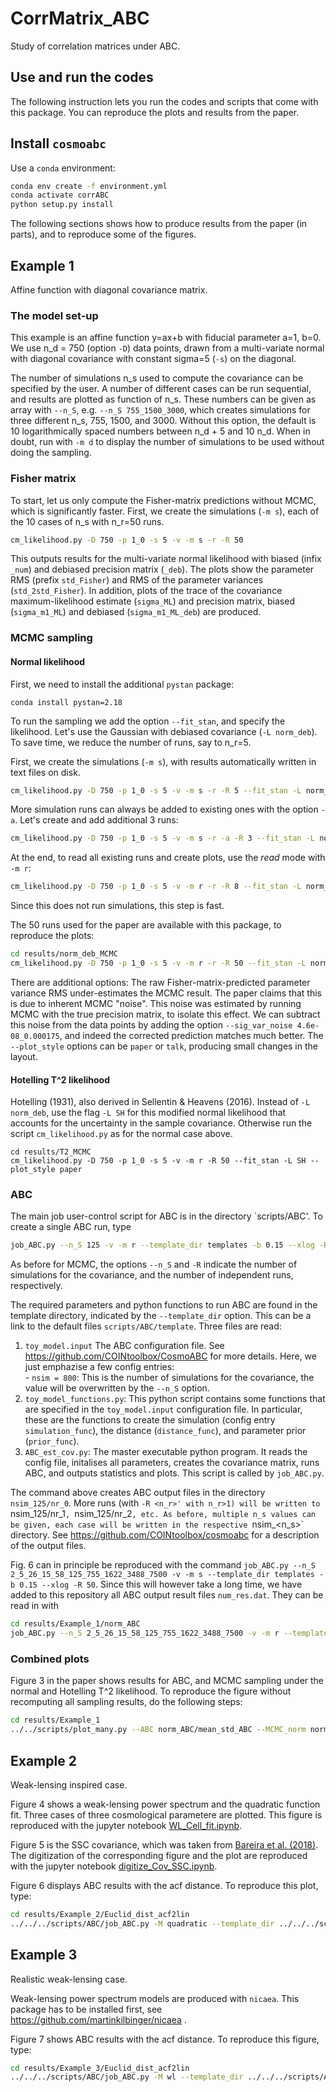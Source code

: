 # CorrMatrix_ABC
Study of correlation matrices under ABC.

## Use and run the codes

The following instruction lets you run the codes and scripts that come with this package.
You can reproduce the plots and results from the paper.

## Install ```cosmoabc```

Use a `conda` environment:
```bash
conda env create -f environment.yml
conda activate corrABC
python setup.py install
```

The following sections shows how to produce results from the paper (in parts), and to reproduce some of the figures.

## Example 1

Affine function with diagonal covariance matrix.

### The model set-up

This example is an affine function y=ax+b with fiducial parameter a=1, b=0. We use n_d = 750 (option `-D`) data points, drawn from a multi-variate normal with diagonal covariance with constant sigma=5 (`-s`) on the diagonal.

The number of simulations n_s used to compute the covariance can be specified by the user. A number of different cases can be run sequential, and results are plotted as function of n_s. These numbers can be given as array with `--n_S`, e.g. `--n_S 755_1500_3000`, which creates simulations for three different n_s, 755, 1500, and 3000.
Without this option, the default is 10 logarithmically spaced numbers between n_d + 5 and 10 n_d. When in doubt, run with `-m d` to display the number of simulations to be used without doing the sampling.

### Fisher matrix

To start, let us only compute the Fisher-matrix predictions without MCMC, which is significantly faster.
First, we create the simulations (`-m s`), each of the 10 cases of n_s with n_r=50 runs.

```bash
cm_likelihood.py -D 750 -p 1_0 -s 5 -v -m s -r -R 50
```

This outputs results for the multi-variate normal likelihood with biased (infix `_num`) and debiased precision matrix (`_deb`). The plots show the parameter RMS (prefix `std_Fisher`) and RMS of the parameter variances (`std_2std_Fisher`).
In addition, plots of the trace of the covariance maximum-likelihood estimate
(`sigma_ML`) and precision matrix, biased (`sigma_m1_ML`) and debiased (`sigma_m1_ML_deb`) are produced.

### MCMC sampling

#### Normal likelihood

First, we need to install the additional `pystan` package:
```
conda install pystan=2.18
```

To run the sampling we add the option `--fit_stan`, and specify the likelihood. Let's use the Gaussian  with debiased covariance (`-L norm_deb`). To save time, we reduce the number of runs, say to n_r=5.

First, we create the simulations (`-m s`), with results automatically written in text files on disk.
```bash
cm_likelihood.py -D 750 -p 1_0 -s 5 -v -m s -r -R 5 --fit_stan -L norm_deb --plot_style paper
```
More simulation runs can always be added to existing ones with the option `-a`. Let's create and add additional 3 runs: 
```bash
cm_likelihood.py -D 750 -p 1_0 -s 5 -v -m s -r -a -R 3 --fit_stan -L norm_deb --plot_style paper
```
At the end, to read all existing runs and create plots, use the *read* mode with `-m r`:
```bash
cm_likelihood.py -D 750 -p 1_0 -s 5 -v -m r -r -R 8 --fit_stan -L norm_deb --plot_style paper
```
Since this does not run simulations, this step is fast.

The 50 runs used for the paper are available with this package, to reproduce the plots:
```bash
cd results/norm_deb_MCMC
cm_likelihood.py -D 750 -p 1_0 -s 5 -v -m r -r -R 50 --fit_stan -L norm_deb --sig_var_noise 4.6e-08_0.000175 --plot_style paper
```
There are additional options: The raw Fisher-matrix-predicted parameter variance RMS under-estimates the MCMC result. The paper claims that this is due to inherent MCMC "noise". This noise was estimated by running MCMC with the true precision matrix, to isolate this effect. We can subtract this noise from the data points by adding the option `--sig_var_noise 4.6e-08_0.000175`, and indeed the corrected prediction matches much better. The `--plot_style` options can be `paper` or `talk`, producing small changes in the layout.

#### Hotelling T^2 likelihood

Hotelling (1931), also derived in Sellentin & Heavens (2016).
Instead of `-L norm_deb`, use the flag `-L SH` for this modified normal likelihood that accounts for the uncertainty in the sample covariance. Otherwise run the script `cm_likelihood.py` as for the normal case above.

```
cd results/T2_MCMC
cm_likelihood.py -D 750 -p 1_0 -s 5 -v -m r -R 50 --fit_stan -L SH --plot_style paper
```

### ABC

The main job user-control script for ABC is in the directory `scripts/ABC'. To create a single ABC run, type
```bash
job_ABC.py --n_S 125 -v -m r --template_dir templates -b 0.15 --xlog -R 1
```
As before for MCMC, the options `--n_S` and `-R` indicate the number of simulations for the covariance, and the number of independent runs, respectively.

The required parameters and python functions to run ABC are found in the template directory, indicated by the `--template_dir` option. This can be a link to the default files `scripts/ABC/template`. Three files are read:
  1. `toy_model.input`
    The ABC configuration file. See https://github.com/COINtoolbox/CosmoABC for more details. Here, we just emphazise a few config entries:  
    - `nsim = 800`: This is the number of simulations for the covariance, the value will be overwritten by the `--n_S` option.
  2. `toy_model_functions.py`: This python script contains some functions that are specified in the `toy_model.input` configuration file. In particular, these are the functions to create the simulation (config entry `simulation_func`), the distance (`distance_func`), and parameter prior (`prior_func`).
  3. `ABC_est_cov.py`: The master executable python program. It reads the config file, initalises all parameters, creates the covariance matrix, runs ABC, and outputs statistics and plots. This script is called by `job_ABC.py`.
  
The command above creates ABC output files in the directory `nsim_125/nr_0`. More runs (with `-R <n_r>' with n_r>1)
will be written to `nsim_125/nr_1`, `nsim_125/nr_2`, etc. As before, multiple n_s values can be given, each case will be written in the respective `nsim_<n_s>` directory. See https://github.com/COINtoolbox/cosmoabc for a description of the output files.

Fig. 6 can in principle be reproduced with the command `job_ABC.py --n_S 2_5_26_15_58_125_755_1622_3488_7500 -v -m s --template_dir templates -b 0.15 --xlog -R 50`. Since this will however take a long time, we have added to this repository all ABC output result files `num_res.dat`. They can be read in with
```bash
cd results/Example_1/norm_ABC
job_ABC.py --n_S 2_5_26_15_58_125_755_1622_3488_7500 -v -m r --template_dir ../../../scripts/ABC/templates -b 0.15 --xlog -R 50
```

### Combined plots

Figure 3 in the paper shows results for ABC, and MCMC sampling under the normal and Hotelling T^2 likelihood.
To reproduce the figure without recomputing all sampling results, do the following steps:
```bash
cd results/Example_1
../../scripts/plot_many.py --ABC norm_ABC/mean_std_ABC --MCMC_norm norm_deb_MCMC/mean_std_fit_norm_deb --MCMC_T2 T2_MCMC/mean_std_fit_SH -b 0.03 --sig_var 4.6e-8_1.75e-4
```

## Example 2

Weak-lensing inspired case.

Figure 4 shows a weak-lensing power spectrum and the quadratic function fit. Three cases of three cosmological parametere are plotted.
This figure is reproduced with the jupyter notebook [WL_Cell_fit.ipynb](scripts/ABC/WL_Cell_fit.ipynb).

Figure 5 is the SSC covariance, which was taken from [Bareira et al. (2018)](https://arxiv.org/abs/1711.07467). The digitization of the corresponding figure
and the plot are reproduced with the jupyter notebook [digitize_Cov_SSC.ipynb](scripts/ABC/WL/Cov_SSC/digitize_Cov_SSC.ipynb).

Figure 6 displays ABC results with the acf distance. To reproduce this plot, type:
```bash
cd results/Example_2/Euclid_dist_acf2lin
../../../scripts/ABC/job_ABC.py -M quadratic --template_dir ../../../scripts/ABC/templates_quad -m r --n_S 2_5_10_20_40 -R 25 --obs_dir nsim_2 -v -p 0.306_0.827 -P tilt_ampl -D 10
```

## Example 3

Realistic weak-lensing case.

Weak-lensing power spectrum models are produced with `nicaea`. This package has to be installed first, see https://github.com/martinkilbinger/nicaea .

Figure 7 shows ABC results with the acf distance. To reproduce this figure, type:
```bash
cd results/Example_3/Euclid_dist_acf2lin
../../../scripts/ABC/job_ABC.py -M wl --template_dir ../../../scripts/ABC/WL -m r --n_S 2_5_10_20_40 -R 10 --obs_dir nsim_2 -v -p 0.306_0.827 -P Omegam_sigma8 -D 10 


